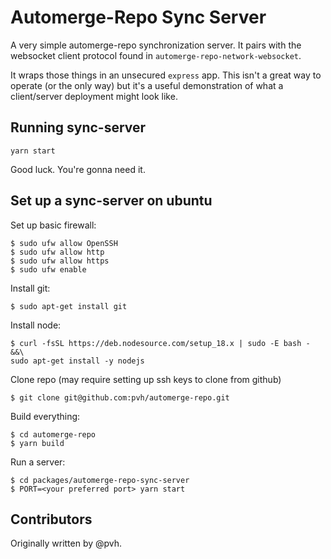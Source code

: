 # Automerge-Repo Sync Server

A very simple automerge-repo synchronization server. It pairs with the websocket client protocol found in `automerge-repo-network-websocket`.

It wraps those things in an unsecured `express` app. This isn't a great way to operate (or the only way) but it's a useful demonstration of what a client/server deployment might look like.

## Running sync-server

`yarn start`

Good luck. You're gonna need it.

## Set up a sync-server on ubuntu

Set up basic firewall:

```
$ sudo ufw allow OpenSSH
$ sudo ufw allow http
$ sudo ufw allow https
$ sudo ufw enable
```

Install git:

```
$ sudo apt-get install git
```

Install node:

```
$ curl -fsSL https://deb.nodesource.com/setup_18.x | sudo -E bash - &&\
sudo apt-get install -y nodejs
```

Clone repo (may require setting up ssh keys to clone from github)

```
$ git clone git@github.com:pvh/automerge-repo.git
```

Build everything:

```
$ cd automerge-repo
$ yarn build
```

Run a server:

```
$ cd packages/automerge-repo-sync-server
$ PORT=<your preferred port> yarn start
```

## Contributors

Originally written by @pvh.
